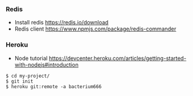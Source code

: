 ### Redis

- Install redis https://redis.io/download
- Redis client https://www.npmjs.com/package/redis-commander



### Heroku

- Node tutorial https://devcenter.heroku.com/articles/getting-started-with-nodejs#introduction


```
$ cd my-project/
$ git init
$ heroku git:remote -a bacterium666
```
